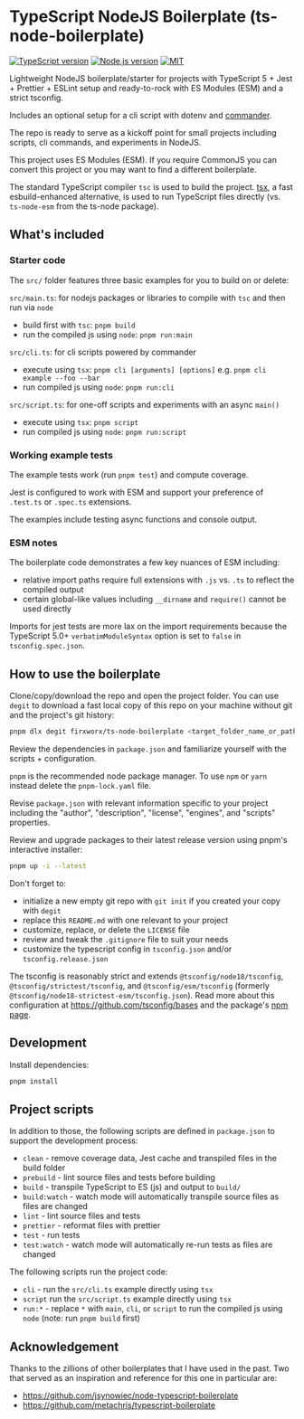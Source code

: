 # TypeScript NodeJS Boilerplate (ts-node-boilerplate)

[![TypeScript version][ts-badge]][typescript-5-0]
[![Node.js version][nodejs-badge]][nodejs]
[![MIT][license-badge]][license]

Lightweight NodeJS boilerplate/starter for projects with TypeScript 5 + Jest + Prettier + ESLint setup and ready-to-rock with ES Modules (ESM) and a strict tsconfig.

Includes an optional setup for a cli script with dotenv and [commander](https://www.npmjs.com/package/commander).

The repo is ready to serve as a kickoff point for small projects including scripts, cli commands, and experiments in NodeJS.

This project uses ES Modules (ESM). If you require CommonJS you can convert this project or you may want to find a different boilerplate.

The standard TypeScript compiler `tsc` is used to build the project. [tsx](https://www.npmjs.com/package/tsx), a fast esbuild-enhanced alternative, is used to run TypeScript files directly (vs. `ts-node-esm` from the ts-node package).

## What's included

### Starter code

The `src/` folder features three basic examples for you to build on or delete:

`src/main.ts`: for nodejs packages or libraries to compile with `tsc` and then run via `node`

- build first with `tsc`: `pnpm build`
- run the compiled js using `node`: `pnpm run:main`

`src/cli.ts`: for cli scripts powered by commander

- execute using `tsx`: `pnpm cli [arguments] [options]` e.g. `pnpm cli example --foo --bar`
- run compiled js using `node`: `pnpm run:cli`

`src/script.ts`: for one-off scripts and experiments with an async `main()`

- execute using `tsx`: `pnpm script`
- run compiled js using `node`: `pnpm run:script`

### Working example tests

The example tests work (run `pnpm test`) and compute coverage.

Jest is configured to work with ESM and support your preference of `.test.ts` or `.spec.ts` extensions.

The examples include testing async functions and console output.

### ESM notes

The boilerplate code demonstrates a few key nuances of ESM including:

- relative import paths require full extensions with `.js` vs. `.ts` to reflect the compiled output
- certain global-like values including `__dirname` and `require()` cannot be used directly

Imports for jest tests are more lax on the import requirements because the TypeScript 5.0+ `verbatimModuleSyntax` option is set to `false` in `tsconfig.spec.json`.

## How to use the boilerplate

Clone/copy/download the repo and open the project folder. You can use `degit` to download a fast local copy of this repo on your machine without git and the project's git history:

```bash
pnpm dlx degit firxworx/ts-node-boilerplate <target_folder_name_or_path>
```

Review the dependencies in `package.json` and familiarize yourself with the scripts + configuration.

`pnpm` is the recommended node package manager. To use `npm` or `yarn` instead delete the `pnpm-lock.yaml` file.

Revise `package.json` with relevant information specific to your project including the "author", "description", "license", "engines", and "scripts" properties.

Review and upgrade packages to their latest release version using pnpm's interactive installer:

```sh
pnpm up -i --latest
```

Don't forget to:

- initialize a new empty git repo with `git init` if you created your copy with `degit`
- replace this `README.md` with one relevant to your project
- customize, replace, or delete the `LICENSE` file
- review and tweak the `.gitignore` file to suit your needs
- customize the typescript config in `tsconfig.json` and/or `tsconfig.release.json`

The tsconfig is reasonably strict and extends `@tsconfig/node18/tsconfig`, `@tsconfig/strictest/tsconfig`, and `@tsconfig/esm/tsconfig` (formerly `@tsconfig/node18-strictest-esm/tsconfig.json`). Read more about this configuration at <https://github.com/tsconfig/bases> and the package's [npm page](https://www.npmjs.com/package/@tsconfig/node18-strictest-esm).

## Development

Install dependencies:

```bash
pnpm install
```

## Project scripts

In addition to those, the following scripts are defined in `package.json` to support the development process:

- `clean` - remove coverage data, Jest cache and transpiled files in the build folder
- `prebuild` - lint source files and tests before building
- `build` - transpile TypeScript to ES (js) and output to `build/`
- `build:watch` - watch mode will automatically transpile source files as files are changed
- `lint` - lint source files and tests
- `prettier` - reformat files with prettier
- `test` - run tests
- `test:watch` - watch mode will automatically re-run tests as files are changed

The following scripts run the project code:

- `cli` - run the `src/cli.ts` example directly using `tsx`
- `script` run the `src/script.ts` example directly using `tsx`
- `run:*` - replace `*` with `main`, `cli`, or `script` to run the compiled js using `node` (note: run `pnpm build` first)

## Acknowledgement

Thanks to the zillions of other boilerplates that I have used in the past. Two that served as an inspiration and reference for this one in particular are:

- https://github.com/jsynowiec/node-typescript-boilerplate
- https://github.com/metachris/typescript-boilerplate

[nodejs]: https://nodejs.org/dist/latest-v18.x/docs/api/
[nodejs-badge]: https://img.shields.io/badge/Node.js->=%2018.12-blue.svg
[typescript]: https://www.typescriptlang.org/
[typescript-5-0]: https://devblogs.microsoft.com/typescript/announcing-typescript-5-0/
[ts-badge]: https://img.shields.io/badge/TypeScript-4.9-blue.svg
[license-badge]: https://img.shields.io/badge/license-MIT-blue.svg
[license]: https://github.com/firxworx/ts-node-boilerplate/blob/main/LICENSE
